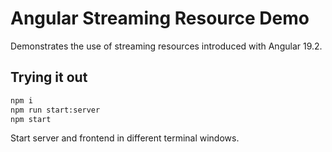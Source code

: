# Angular Streaming Resource Demo

Demonstrates the use of streaming resources introduced with Angular 19.2.

## Trying it out

```bash
npm i
npm run start:server
npm start
```

Start server and frontend in different terminal windows.
